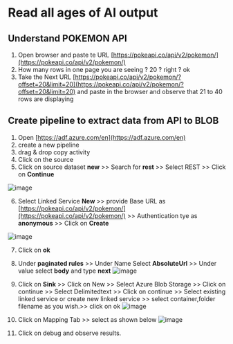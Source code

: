 # Read all ages of AI output

## Understand POKEMON API
1. Open browser and paste te URL [https://pokeapi.co/api/v2/pokemon/](https://pokeapi.co/api/v2/pokemon/)
2. How many rows in one page you are seeing ? 20 ? right ? ok
3. Take the Next URL [https://pokeapi.co/api/v2/pokemon/?offset=20&limit=20](https://pokeapi.co/api/v2/pokemon/?offset=20&limit=20) and paste in the browser and observe that 21 to 40 rows are displaying

## Create pipeline to extract data from API to BLOB

1. Open [https://adf.azure.com/en](https://adf.azure.com/en)
2. create a new pipeline
3. drag & drop copy activity
4. Click on the source
5. Click on source dataset **new** >> Search for **rest** >> Select REST >> Click on **Continue**

![image](https://github.com/user-attachments/assets/9c8f6e67-d9de-428c-80e2-0d8985523c4b)

6. Select Linked Service **New** >> provide Base URL as [https://pokeapi.co/api/v2/pokemon/](https://pokeapi.co/api/v2/pokemon/) >> Authentication tye as **anonymous** >> Click on **Create**

![image](https://github.com/user-attachments/assets/f13fc7ed-0154-4da3-9729-f71e31673796)

7. Click on **ok**
8. Under **paginated rules** >> Under Name Select **AbsoluteUrl** >> Under value select **body** and type **next**
![image](https://github.com/user-attachments/assets/a2440cba-b06b-4efe-97ea-c7bb3d03086a)


9. Click on **Sink** >> Click on New >> Select Azure Blob Storage >> Click on continue >> Select Delimitedtext >> Click on continue >> Select existing linked service or create new linked service >> select container,folder filename as you wish.>> click on ok
![image](https://github.com/user-attachments/assets/a5711fb9-6146-443d-9b3a-43e1e6c1f12f)


10. Click on Mapping Tab >> select as shown below
![image](https://github.com/user-attachments/assets/457473b6-6964-4d0c-bfd8-2fba3d5db14e)


11. Click on debug and observe results.
